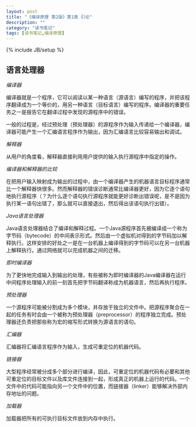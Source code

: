 ```yaml
---
layout: post
title: "《编译原理 第2版》第1章 引论"
description: ""
category: "读书笔记"
tags: [读书笔记,编译原理]
---
```

{% include JB/setup %}

## 语言处理器

*编译器*

编译器就是一个程序，它可以阅读以某一种语言（源语言）编写的程序，并把该程序翻译成为一个等价的，用另一种语言（目标语言）编写的程序。编译器的重要任务之一是报告它在翻译过程中发现的源程序中的错误。

一般的过程是，经过预处理（预处理器）的源程序作为输入传递给一个编译器，编译器可能产生一个汇编语言程序作为输出，因为汇编语言比较容易输出和调试。

*解释器*

从用户的角度看，解释器直接利用用户提供的输入执行源程序中指定的操作。

*编译器和解释器的比较*

在把用户输入映射成为输出的过程中，由一个编译器产生的机器语言目标程序通常比一个解释器快很多。然而解释器的错误诊断通常比编译器更好，因为它逐个语句地执行源程序（？为什么逐个语句执行源程序就能更好诊断出错误呢，是不是因为执行某一语句出错了，那么就可以直接退出，然后得出该语句执行出错）。

*Java语言处理器*

Java语言处理器结合了编译和解释过程。一个Java源程序首先被编译成一个称为字节码（bytecode）的中间表示形式。然后由一个虚拟机对得到的字节码加以解释执行。这样安排的好处之一是在一台机器上编译得到的字节码可以在另一台机器上解释执行。通过网络就可以完成机器之间的迁移。

*即时编译器*

为了更快地完成输入到输出的处理，有些被称为即时编译器的Java编译器在运行中间程序处理输入的前一刻首先把字节码翻译称成为机器语言，然后再执行程序。

*预处理器*

一个源程序可能被分割成为多个模块，并存放于独立的文件中。把源程序聚合在一起的任务有时会由一个被称为预处理器（preprocessor）的程序独立完成。预处理器还负责把那些称为宏的缩写形式转换为源语言的语句。

*汇编器*

汇编器将汇编语言程序作为输入，生成可重定位的机器代码。

*链接器*

大型程序经常被分成多个部分进行编译，因此，可重定位的机器代码有必要和其他可重定位的目标文件以及库文件连接到一起，形成真正的机器上运行的代码。一个文件中的代码可能指向另一个文件中的位置，而链接器（linker）能够解决外部内存地址的问题。

*加载器*

加载器把所有的可执行目标文件放到内存中执行。